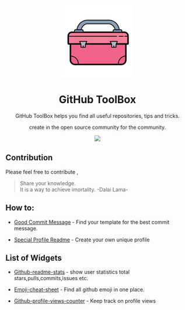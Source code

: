 <p align="center">
<img src=https://github.com/dt170/GitHub-ToolBox/blob/main/toolbox.png>
</p>
<h1 align="center"> GitHub ToolBox </h1>

<p align="center">
GitHub ToolBox helps you find all useful repositories, tips and tricks.
</p>

<p align="center">
create in the open source community for the community.
</p>
<p align="center">
<img src=https://badges.frapsoft.com/os/v2/open-source.png?v=103/>
</p>

## Contribution
Please feel free to contribute ,  
> Share your knowledge. <br>
> It is a way to achieve imortality.  -Dalai Lama-

## How to:

* [Good Commit Message](https://github.com/dt170/Wiki-GitHub/blob/main/Good_Commit_Message.md) - Find your template for the best commit message.

* [Special Profile Readme](https://github.com/dt170/Wiki-GitHub/blob/main/Special_Profile_Readme) - Create your own unique profile 

## List of Widgets 

* [Github-readme-stats](https://github.com/anuraghazra/github-readme-stats) - show user statistics total stars,pulls,commits,issues etc. 

* [Emoji-cheat-sheet](https://github.com/ikatyang/emoji-cheat-sheet) - Find all github emoji in one place.

* [Github-profile-views-counter](https://github.com/antonkomarev/github-profile-views-counter) - Keep track on profile views 
